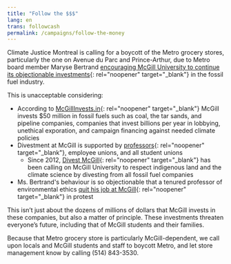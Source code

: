 ```yaml
---
title: "Follow the $$$"
lang: en
trans: followcash
permalink: /campaigns/follow-the-money
---
```

Climate Justice Montreal is calling for a boycott of the Metro grocery stores, particularly the one on Avenue du Parc and Prince-Arthur, due to Metro board member Maryse Bertrand [encouraging McGill University to continue its objectionable investments](https://www.mcgill.ca/boardofgovernors/files/boardofgovernors/06._gd19-50_camsr_report.pdf){: rel="noopener" target="_blank"} in the fossil fuel industry.

This is unacceptable considering:
* According to [McGillInvests.in](https://mcgillinvests.in){: rel="noopener" target="_blank"} McGill invests $50 million in fossil fuels such as coal, the tar sands, and pipeline companies, companies that invest billions per year in lobbying, unethical exporation, and campaign financing against needed climate policies
* Divestment at McGill is supported by [professors](http://www.mcgilltribune.com/news/mcgill-senate-votes-to-support-divestment-091818/){: rel="noopener" target="_blank"}, employee unions, and all student unions
  * Since 2012, [Divest McGill](https://www.divestmcgill.com/our-work){: rel="noopener" target="_blank"} has been calling on McGill University to respect indigenous land and the climate science by divesting from all fossil fuel companies
* Ms. Bertrand's behaviour is so objectionable that a tenured professor of environmental ethics [quit his job at McGill](https://www.cbc.ca/news/canada/montreal/mcgill-university-professor-resigns-amid-refusal-to-divest-1.5426979){: rel="noopener" target="_blank"} in protest

This isn’t just about the dozens of millions of dollars that McGill invests in these companies, but also a matter of principle. These investments threaten everyone’s future, including that of McGill students and their families.

Because that Metro grocery store is particularly McGill-dependent, we call upon locals and McGill students and staff to boycott Metro, and let store management know by calling (514) 843-3530.
